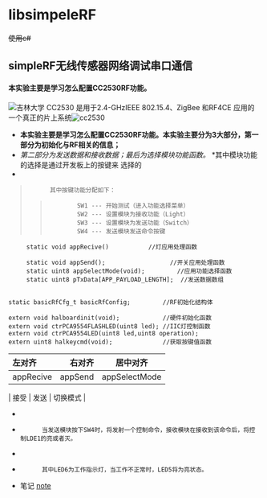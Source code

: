 # libsimpeleRF
~~使用c#~~
## simpleRF无线传感器网络调试串口通信 ##
#### 本实验主要是学习怎么配置CC2530RF功能。 ####
![吉林大学](https://github.com/chenwenshuo0308/libsimpeleRF/blob/main/%E5%90%89%E5%A4%A7.jpg)
CC2530 是用于2.4-GHzIEEE 802.15.4、ZigBee 和RF4CE 应用的一个真正的片上系统![cc2530](http://www.elecfans.com/uploads/allimg/171108/2749555-1G10P9345N44.png)
* __本实验主要是学习怎么配置CC2530RF功能。本实验主要分为3大部分，第一部分为初始化与RF相关的信息；__
* _第二部分为发送数据和接收数据；最后为选择模块功能函数。_
*其中模块功能的选择是通过开发板上的按键来 选择的
*          
>           其中按键功能分配如下：
>>             SW1 --- 开始测试（进入功能选择菜单）
>>             SW2 --- 设置模块为接收功能（Light）
>>             SW3 --- 设置模块为发送功能（Switch）
>>             SW4 --- 发送模块发送命令按键
         
         static void appRecive()           //灯应用处理函数    

         static void appSend();                  //开关应用处理函数
         static uint8 appSelectMode(void);         //应用功能选择函数
         static uint8 pTxData[APP_PAYLOAD_LENGTH];  //发送数据数组
```static uint8 pRxData[APP_PAYLOAD_LENGTH];  //接收数据数组

static basicRfCfg_t basicRfConfig;         //RF初始化结构体

extern void halboardinit(void);            //硬件初始化函数
extern void ctrPCA9554FLASHLED(uint8 led); //IIC灯控制函数
extern void ctrPCA9554LED(uint8 led,uint8 operation);
extern uint8 halkeycmd(void);              //获取按键值函数
```
| 左对齐 | 右对齐 | 居中对齐 |
| :-| -: | :-: |
| appRecive | appSend | appSelectMode |

| 接受 | 发送 | 切换模式 |
      
*
*           当发送模块按下SW4时，将发射一个控制命令，接收模块在接收到该命令后，将控制LDE1的亮或者灭。
*
*           其中LED6为工作指示灯，当工作不正常时，LED5将为亮状态。
* 笔记 [note](https://github.com/chenwenshuo0308/libsimpeleRF/blob/main/lib11(simple_RF)/lib11(simple_RF)/note.md)
